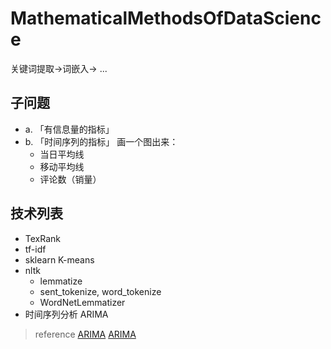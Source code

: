 # MathematicalMethodsOfDataScience

关键词提取->词嵌入-> ... 



## 子问题

- a. 「有信息量的指标」
- b. 「时间序列的指标」
    画一个图出来：
    - 当日平均线
    - 移动平均线
    - 评论数（销量）

## 技术列表

- TexRank
- tf-idf
- sklearn K-means
- nltk
  - lemmatize
  - sent_tokenize, word_tokenize
  - WordNetLemmatizer
- 时间序列分析 ARIMA

> reference
> [ARIMA](https://www.jianshu.com/p/f547bb4b50c3)
> [ARIMA](https://www.jianshu.com/p/4130bac8ebec)
